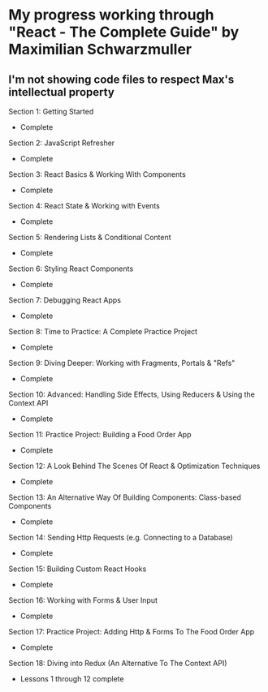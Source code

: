# My progress working through "React - The Complete Guide" by Maximilian Schwarzmuller

## I'm not showing code files to respect Max's intellectual property

Section 1: Getting Started

- Complete

Section 2: JavaScript Refresher

- Complete

Section 3: React Basics & Working With Components

- Complete

Section 4: React State & Working with Events

- Complete

Section 5: Rendering Lists & Conditional Content

- Complete

Section 6: Styling React Components

- Complete

Section 7: Debugging React Apps

- Complete

Section 8: Time to Practice: A Complete Practice Project

- Complete

Section 9: Diving Deeper: Working with Fragments, Portals &
"Refs"

- Complete

Section 10: Advanced: Handling Side Effects, Using Reducers &
Using the Context API

- Complete

Section 11: Practice Project: Building a Food Order App

- Complete

Section 12: A Look Behind The Scenes Of React & Optimization
Techniques

- Complete

Section 13: An Alternative Way Of Building Components:
Class-based Components

- Complete

Section 14: Sending Http Requests (e.g. Connecting to a
Database)

- Complete

Section 15: Building Custom React Hooks

- Complete

Section 16: Working with Forms & User Input

- Complete

Section 17: Practice Project: Adding Http & Forms To The Food
Order App

- Complete

Section 18: Diving into Redux (An Alternative To The Context
API)

- Lessons 1 through 12 complete
